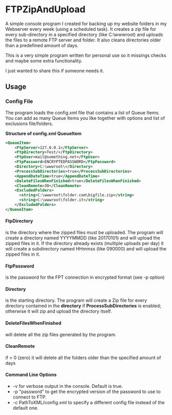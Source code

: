 # FTPZipAndUpload
A simple console program I created for backing up my website folders in my Webserver every week (using a scheduled task). It creates a zip file for every sub-directory in a specified directory (like C:\wwwroot) and uploads the files to a remote FTP server and folder. It also cleans directories older than a predefined amount of days.

This is a very simple program written for personal use so it missings checks and maybe some extra functionality.

I just wanted to share this if someone needs it.

## Usage ##

### Config File ###

The program loads the config.xml file that contains a list of Queue Items. You can add as many Queue Items you like together with options and list of exclusions file/folders.

**Structure of config.xml QueueItem**

```xml
<QueueItem>
	<FtpServer>127.0.0.1</FtpServer>
	<FtpDirectory>Test/</FtpDirectory>
	<FtpUser>mail@something.net</FtpUser>
	<FtpPassword>ENCRYPTEDPASSWORD</FtpPassword>
	<Directory>C:\wwwroot\</Directory>
	<ProcessSubDirectories>true</ProcessSubDirectories>
	<AppendDateTime>true</AppendDateTime>
	<DeleteFilesWhenFinished>true</DeleteFilesWhenFinished>
	<CleanRemote>30</CleanRemote>
	<ExcludedFolders>
	  <string>C:\wwwroot\folder.com\bigfile.zip</string>
	  <string>C:\wwwroot\folder.it</string>
	</ExcludedFolders>
</QueueItem>
```
#### FtpDirectory
is the directory where the zipped files must be uploaded. The program will create a directory named YYYYMMDD (like 20170101) and will upload the zipped files in it.
If the directory already exists (multiple uploads per day) it will create a subdirectory named HHmmss (like 090000) and will upload the zipped files in it.
#### FtpPassword
is the password for the FPT connection in encrypted format (see -p option)
#### Directory
is the starting directory. The program will create a Zip file for every directory contained in the **directory** if **ProcessSubDirectories** is enabled; otherwise it will zip and upload the directory itself.
#### DeleteFilesWhenFinished
will delete all the zip files generated by the program.
#### CleanRemote
if > 0 (zero) it will delete all the folders older than the specified amount of days

#### Command Line Options

- -v for verbose output in the console. Default is true.
- -p "password" to get the encrypted version of the password to use to connect to FTP.
- -c PathToXML/config.xml to specify a different config file instead of the default one.